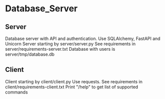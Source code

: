 # Database_Server
## Server
Database server with API and authentication. 
Use SQLAlchemy, FastAPI and Unicorn
Server starting by server/server.py
See requirements in server/requirements-server.txt
Database with users is server/tmp/database.db

## Client
Client starting by client/client.py
Use requests.
See requirements in client/requirements-client.txt
Print "/help" to get list of supported commands 
